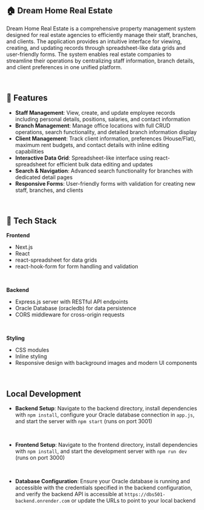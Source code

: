 ## 🏠 Dream Home Real Estate

Dream Home Real Estate is a comprehensive property management system designed for real estate agencies to efficiently manage their staff, branches, and clients. The application provides an intuitive interface for viewing, creating, and updating records through spreadsheet-like data grids and user-friendly forms. The system enables real estate companies to streamline their operations by centralizing staff information, branch details, and client preferences in one unified platform.

<br> 

## 💼 Features

* **Staff Management**: View, create, and update employee records including personal details, positions, salaries, and contact information
* **Branch Management**: Manage office locations with full CRUD operations, search functionality, and detailed branch information display
* **Client Management**: Track client information, preferences (House/Flat), maximum rent budgets, and contact details with inline editing capabilities
* **Interactive Data Grid**: Spreadsheet-like interface using react-spreadsheet for efficient bulk data editing and updates
* **Search & Navigation**: Advanced search functionality for branches with dedicated detail pages
* **Responsive Forms**: User-friendly forms with validation for creating new staff, branches, and clients

<br> 

## 🔧 Tech Stack

**Frontend**

* Next.js
* React
* react-spreadsheet for data grids
* react-hook-form for form handling and validation

<br> 

**Backend**

* Express.js server with RESTful API endpoints
* Oracle Database (oracledb) for data persistence
* CORS middleware for cross-origin requests

<br> 

**Styling**

* CSS modules
* Inline styling
* Responsive design with background images and modern UI components

<br> 

## Local Development

* **Backend Setup**: Navigate to the backend directory, install dependencies with `npm install`, configure your Oracle database connection in `app.js`, and start the server with `npm start` (runs on port 3001)

<br> 

* **Frontend Setup**: Navigate to the frontend directory, install dependencies with `npm install`, and start the development server with `npm run dev` (runs on port 3000)

<br> 

* **Database Configuration**: Ensure your Oracle database is running and accessible with the credentials specified in the backend configuration, and verify the backend API is accessible at `https://dbs501-backend.onrender.com` or update the URLs to point to your local backend
